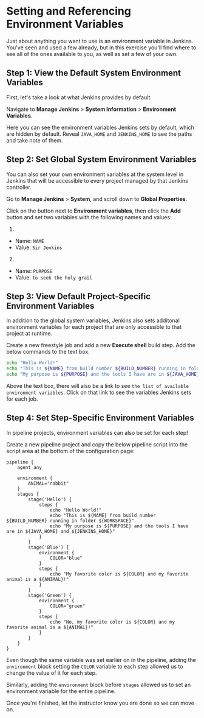 **Setting and Referencing Environment Variables**
=====================================================

Just about anything you want to use is an environment variable in Jenkins. You've seen and used a few already, but in this exercise you'll find where to see all of the ones available to you, as well as set a few of your own.

**Step 1: View the Default System Environment Variables**
-------------------------------------------

First, let's take a look at what Jenkins provides by default. 

Navigate to **Manage Jenkins** > **System Information** > **Environment Variables**.

Here you can see the environment variables Jenkins sets by default, which are hidden by default. Reveal `JAVA_HOME` and `JENKINS_HOME` to see the paths and take note of them.

**Step 2: Set Global System Environment Variables**
-------------------------------------------

You can also set your own environment variables at the system level in Jenkins that will be accessible to every project managed by that Jenkins controller.

Go to **Manage Jenkins** > **System**, and scroll down to **Global Properties**.

Click on the button next to **Environment variables**, then click the **Add** button and set two variables with the following names and values:

1.
- Name: `NAME`
- Value: `Sir Jenkins`

2.
- Name: `PURPOSE`
- Value: `to seek the holy grail`

**Step 3: View Default Project-Specific Environment Variables**
-------------------------------------------

In addition to the global system variables, Jenkins also sets additonal environment variables for each project that are only accessible to that project at runtime.

Create a new freestyle job and add a new **Execute shell** build step. Add the below commands to the text box.

```bash
echo "Hello World!"
echo "This is ${NAME} from build number ${BUILD_NUMBER} running in folder ${WORKSPACE}"
echo "My purpose is ${PURPOSE} and the tools I have are in ${JAVA_HOME} and ${JENKINS_HOME}"
```

Above the text box, there will also be a link to see `the list of available environment variables`. Click on that link to see the variables Jenkins sets for each job.

**Step 4: Set Step-Specific Environment Variables**
-------------------------------------------

In pipeline projects, environment variables can also be set for each step!

Create a new pipeline project and copy the below pipeline script into the script area at the bottom of the configuration page:

```
pipeline {
    agent any

    environment {
        ANIMAL="rabbit"
    }
    stages {
        stage('Hello') {
            steps {
                echo "Hello World!"
                echo "This is ${NAME} from build number ${BUILD_NUMBER} running in folder ${WORKSPACE}"
                echo "My purpose is ${PURPOSE} and the tools I have are in ${JAVA_HOME} and ${JENKINS_HOME}"
            }
        }
        stage('Blue') {
            environment {
                COLOR="blue"
            }
            steps {
                echo "My favorite color is ${COLOR} and my favorite animal is a ${ANIMAL}!"
            }
        }
        stage('Green') {
            environment {
                COLOR="green"
            }
            steps {
                echo "No, my favorite color is ${COLOR} and my favorite animal is a ${ANIMAL}!"
            }
        }
    }
}
```

Even though the same variable was set earlier on in the pipeline, adding the `environment` block setting the `COLOR` variable to each step allowed us to change the value of it for each step. 

Similarly, adding the `environment` block before `stages` allowed us to set an environment variable for the entire pipeline.

Once you're finished, let the instructor know you are done so we can move on.